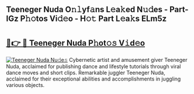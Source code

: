 ## Teeneger Nuda O𝚗𝚕yf𝚊ns L𝚎a𝚔ed N𝚞𝚍es - Part-IGz P𝚑𝚘tos Vi𝚍𝚎o - H𝚘𝚝 Part L𝚎a𝚔s ELm5z

# <h2><a href="http://kfeajz.oniu.top/?m=Teeneger+Nuda">🔗👉 🔴 Teeneger Nuda P𝚑ot𝚘𝚜 V𝚒d𝚎o</a></h2>

[![Teeneger Nuda Nu𝚍e𝚜](https://i.imgur.com/0qMVB7G.gif)](http://kfeajz.oniu.top/?m=Teeneger+Nuda)
Cybernetic artist and amusement giver Teeneger Nuda, acclaimed for publishing dance and lifestyle tutorials through viral dance moves and short clips. Remarkable juggler Teeneger Nuda, acclaimed for their exceptional abilities and accomplishments in juggling various objects.  
